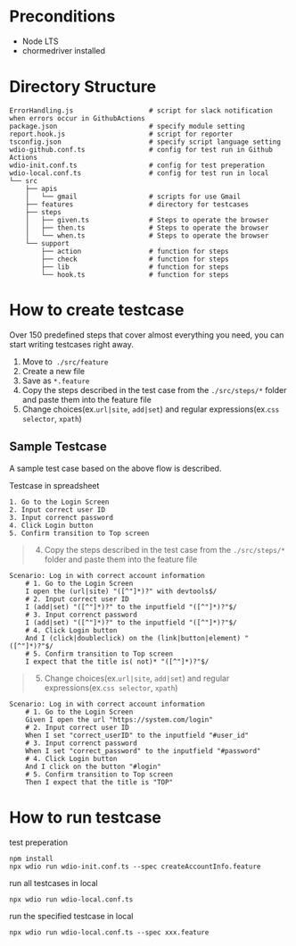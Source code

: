 
# Preconditions
- Node LTS
- chormedriver installed

# Directory Structure
```
ErrorHandling.js                   # script for slack notification when errors occur in GithubActions
package.json                       # specify module setting
report.hook.js                     # script for reporter 
tsconfig.json                      # specify script language setting
wdio-github.conf.ts                # config for test run in Github Actions
wdio-init.conf.ts                  # config for test preperation
wdio-local.conf.ts                 # config for test run in local
└── src
    ├── apis
    │   └── gmail                  # scripts for use Gmail
    ├── features                   # directory for testcases
    ├── steps
    │   ├── given.ts               # Steps to operate the browser
    │   ├── then.ts                # Steps to operate the browser
    │   └── when.ts                # Steps to operate the browser
    └── support
        ├── action                 # function for steps
        ├── check                  # function for steps
        ├── lib                    # function for steps
        └── hook.ts                # function for steps
```



# How to create testcase
Over 150 predefined steps that cover almost everything you need, you can start writing testcases right away.

1. Move to` ./src/feature`
2. Create a new file
3. Save as `*.feature`
4. Copy the steps described in the test case from the `./src/steps/*` folder and paste them into the feature file
5. Change choices(ex.`url|site`, `add|set`) and regular expressions(ex.`css selector`, `xpath`)

## Sample Testcase
A sample test case based on the above flow is described.

Testcase in spreadsheet
```
1. Go to the Login Screen
2. Input correct user ID
3. Input correnct password
4. Click Login button
5. Confirm transition to Top screen
```
> 4. Copy the steps described in the test case from the `./src/steps/*` folder and paste them into the feature file
```gherkin
Scenario: Log in with correct account information
    # 1. Go to the Login Screen
    I open the (url|site) "([^"]*)?" with devtools$/
    # 2. Input correct user ID
    I (add|set) "([^"]*)?" to the inputfield "([^"]*)?"$/
    # 3. Input correnct password
    I (add|set) "([^"]*)?" to the inputfield "([^"]*)?"$/
    # 4. Click Login button
    And I (click|doubleclick) on the (link|button|element) "([^"]*)?"$/
    # 5. Confirm transition to Top screen
    I expect that the title is( not)* "([^"]*)?"$/
```
> 5. Change choices(ex.`url|site`, `add|set`) and regular expressions(ex.`css selector`, `xpath`)
```gherkin
Scenario: Log in with correct account information
    # 1. Go to the Login Screen
    Given I open the url "https://system.com/login"
    # 2. Input correct user ID
    When I set "correct_userID" to the inputfield "#user_id"
    # 3. Input correnct password
    When I set "correct_password" to the inputfield "#password"
    # 4. Click Login button
    And I click on the button "#login"
    # 5. Confirm transition to Top screen
    Then I expect that the title is "TOP"
```

# How to run testcase
test preperation
```
npm install
npx wdio run wdio-init.conf.ts --spec createAccountInfo.feature
```
run all testcases in local
```
npx wdio run wdio-local.conf.ts
```
run the specified testcase in local
```
npx wdio run wdio-local.conf.ts --spec xxx.feature
```